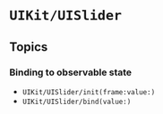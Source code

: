 # ``UIKit/UISlider``

## Topics

### Binding to observable state

- ``UIKit/UISlider/init(frame:value:)``
- ``UIKit/UISlider/bind(value:)``
